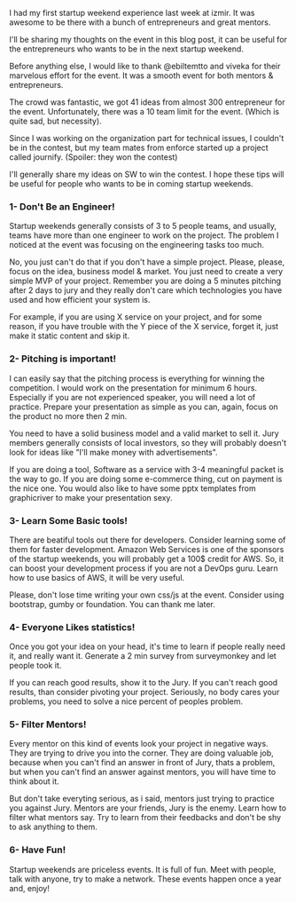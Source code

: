I had my first startup weekend experience last week at izmir. It was awesome to be there with a bunch of entrepreneurs and great mentors.

I'll be sharing my thoughts on the event in this blog post, it can be useful for the entrepreneurs who wants to be in the next startup weekend.

Before anything else, I would like to thank @ebiltemtto and viveka for their marvelous effort for the event. It was a smooth event for both mentors & entrepreneurs.

The crowd was fantastic, we got 41 ideas from almost 300 entrepreneur for the event. Unfortunately, there was a 10 team limit for the event. (Which is quite sad, but necessity).

Since I was working on the organization part for technical issues, I couldn't be in the contest, but my team mates from enforce started up a project called journify. (Spoiler: they won the contest)

I'll generally share my ideas on SW to win the contest. I hope these tips will be useful for people who wants to be in coming startup weekends.

### 1- Don't Be an Engineer! ###
Startup weekends generally consists of 3 to 5 people teams, and usually, teams have more than one engineer to work on the project. The problem I noticed at the event was focusing on the engineering tasks too much.

No, you just can't do that if you don't have a simple project. Please, please, focus on the idea, business model & market. You just need to create a very simple MVP of your project. Remember you are doing a 5 minutes pitching after 2 days to jury and they really don't care which technologies you have used and how efficient your system is.

For example, if you are using X service on your project, and for some reason, if you have trouble with the Y piece of the X service, forget it, just make it static content and skip it.

### 2- Pitching is important! ###
I can easily say that the pitching process is everything for winning the competition. I would work on the presentation for minimum 6 hours. Especially if you are not experienced speaker, you will need a lot of practice. Prepare your presentation as simple as you can, again, focus on the product no more then 2 min.

You need to have a solid business model and a valid market to sell it. Jury members generally consists of local investors, so they will probably doesn't look for ideas like "I'll make money with advertisements".

If you are doing a tool, Software as a service with 3-4 meaningful packet is the way to go. If you are doing some e-commerce thing, cut on payment is the nice one. You would also like to have some pptx templates from graphicriver to make your presentation sexy.

### 3- Learn Some Basic tools! ###
There are beatiful tools out there for developers. Consider learning some of them for faster development. Amazon Web Services is one of the sponsors of the startup weekends, you will probably get a 100$ credit for AWS. So, it can boost your development process if you are not a DevOps guru. Learn how to use basics of AWS, it will be very useful.

Please, don't lose time writing your own css/js at the event. Consider using bootstrap, gumby or foundation. You can thank me later.

### 4- Everyone Likes statistics! ###
Once you got your idea on your head, it's time to learn if people really need it, and really want it. Generate a 2 min survey from surveymonkey and let people took it.

If you can reach good results, show it to the Jury. If you can't reach good results, than consider pivoting your project. Seriously, no body cares your problems, you need to solve a nice percent of peoples problem.

### 5- Filter Mentors! ###
Every mentor on this kind of events look your project in negative ways. They are trying to drive you into the corner. They are doing valuable job, because when you can't find an answer in front of Jury, thats a problem, but when you can't find an answer against mentors, you will have time to think about it.

But don't take everyting serious, as i said, mentors just trying to practice you against Jury. Mentors are your friends, Jury is the enemy. Learn how to filter what mentors say. Try to learn from their feedbacks and don't be shy to ask anything to them.

### 6- Have Fun! ###
Startup weekends are priceless events. It is full of fun. Meet with people, talk with anyone, try to make a network. These events happen once a year and, enjoy!
